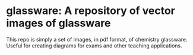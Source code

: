 # glassware: A repository of vector images of glassware

This repo is simply a set of images, in pdf format, of chemistry glassware. Useful for creating diagrams for exams and other teaching applications.

